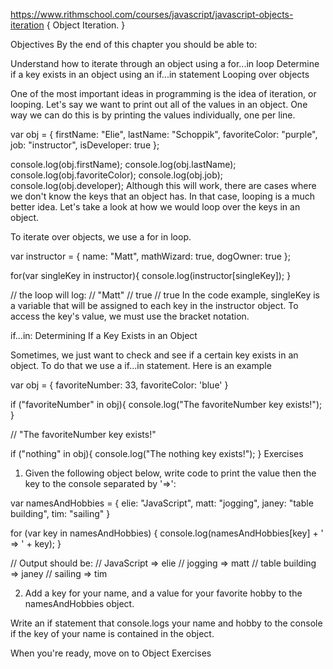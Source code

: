 https://www.rithmschool.com/courses/javascript/javascript-objects-iteration
{ Object Iteration. }


Objectives
By the end of this chapter you should be able to:

Understand how to iterate through an object using a for...in loop
Determine if a key exists in an object using an if...in statement
Looping over objects

One of the most important ideas in programming is the idea of iteration, or looping. Let's say we want to print out all of the values in an object. One way we can do this is by printing the values individually, one per line.

var obj = {
    firstName: "Elie",
    lastName: "Schoppik",
    favoriteColor: "purple",
    job: "instructor",
    isDeveloper: true
};

console.log(obj.firstName);
console.log(obj.lastName);
console.log(obj.favoriteColor);
console.log(obj.job);
console.log(obj.developer);
Although this will work, there are cases where we don't know the keys that an object has. In that case, looping is a much better idea. Let's take a look at how we would loop over the keys in an object.

To iterate over objects, we use a for in loop.

var instructor = {
    name: "Matt",
    mathWizard: true,
    dogOwner: true
};

for(var singleKey in instructor){
    console.log(instructor[singleKey]);
}

// the loop will log:
// "Matt"
// true
// true
In the code example, singleKey is a variable that will be assigned to each key in the instructor object. To access the key's value, we must use the bracket notation.

if...in: Determining If a Key Exists in an Object

Sometimes, we just want to check and see if a certain key exists in an object. To do that we use a if...in statement. Here is an example

var obj = {
    favoriteNumber: 33,
    favoriteColor: 'blue'
}

if ("favoriteNumber" in obj){
    console.log("The favoriteNumber key exists!");
}

// "The favoriteNumber key exists!"

if ("nothing" in obj){
    console.log("The nothing key exists!");
}
Exercises
1) Given the following object below, write code to print the value then the key to the console separated by '=>':

var namesAndHobbies = {
    elie: "JavaScript",
    matt: "jogging",
    janey: "table building",
    tim: "sailing"
}

for (var key in namesAndHobbies) {
	console.log(namesAndHobbies[key] + ' => ' + key);
}

// Output should be:
// JavaScript => elie
// jogging => matt
// table building => janey
// sailing => tim


2) Add a key for your name, and a value for your favorite hobby to the namesAndHobbies object.

Write an if statement that console.logs your name and hobby to the console if the key of your name is contained in the object.

When you're ready, move on to Object Exercises